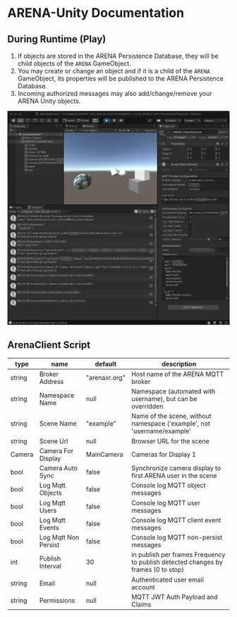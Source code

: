 # ARENA-Unity Documentation

## During Runtime (Play)

1. If objects are stored in the ARENA Persistence Database, they will be child objects of the `ARENA` GameObject.
1. You may create or change an object and if it is a child of the `ARENA` GameObject, its properties will be published to the ARENA Persistence Database.
1. Incoming authorized messages may also add/change/remove your ARENA Unity objects.

![unity-desktop.png](unity-desktop.png)

## ArenaClient Script

| type | name | default | description |
| -- | -- | -- | -- |
| string | Broker Address | "arenaxr.org" | Host name of the ARENA MQTT broker |
| string | Namespace Name | null | Namespace (automated with username), but can be overridden |
| string | Scene Name | "example" | Name of the scene, without namespace ('example', not 'username/example' |
| string | Scene Url | null | Browser URL for the scene |
| Camera | Camera For Display | MainCamera | Cameras for Display 1 |
| bool | Camera Auto Sync | false | Synchronize camera display to first ARENA user in the scene |
| bool | Log Mqtt Objects | false | Console log MQTT object messages |
| bool | Log Mqtt Users | false | Console log MQTT user messages |
| bool | Log Mqtt Events | false | Console log MQTT client event messages |
| bool | Log Mqtt Non Persist | false | Console log MQTT non-persist messages |
| int | Publish Interval | 30 | in publish per frames Frequency to publish detected changes by frames (0 to stop) |
| string | Email | null | Authenticated user email account |
| string | Permissions | null | MQTT JWT Auth Payload and Claims |
